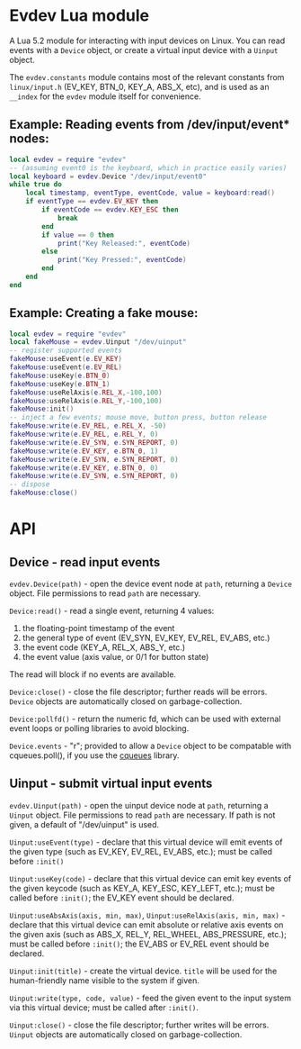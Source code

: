 Evdev Lua module
===

A Lua 5.2 module for interacting with input devices on Linux. You can
read events with a `Device` object, or create a virtual input device
with a `Uinput` object.

The `evdev.constants` module contains most of the relevant constants
from `linux/input.h` (EV_KEY, BTN_0, KEY_A, ABS_X, etc), and is used
as an `__index` for the `evdev` module itself for convenience.

Example: Reading events from /dev/input/event* nodes:
---

```lua
local evdev = require "evdev"
-- (assuming event0 is the keyboard, which in practice easily varies)
local keyboard = evdev.Device "/dev/input/event0"
while true do
    local timestamp, eventType, eventCode, value = keyboard:read()
    if eventType == evdev.EV_KEY then
		if eventCode == evdev.KEY_ESC then
			break
		end
		if value == 0 then
			print("Key Released:", eventCode)
		else
			print("Key Pressed:", eventCode)
		end
    end
end
```

Example: Creating a fake mouse:
---

```lua
local evdev = require "evdev"
local fakeMouse = evdev.Uinput "/dev/uinput"
-- register supported events
fakeMouse:useEvent(e.EV_KEY)
fakeMouse:useEvent(e.EV_REL)
fakeMouse:useKey(e.BTN_0)
fakeMouse:useKey(e.BTN_1)
fakeMouse:useRelAxis(e.REL_X,-100,100)
fakeMouse:useRelAxis(e.REL_Y,-100,100)
fakeMouse:init()
-- inject a few events; mouse move, button press, button release
fakeMouse:write(e.EV_REL, e.REL_X, -50)
fakeMouse:write(e.EV_REL, e.REL_Y, 0)
fakeMouse:write(e.EV_SYN, e.SYN_REPORT, 0)
fakeMouse:write(e.EV_KEY, e.BTN_0, 1)
fakeMouse:write(e.EV_SYN, e.SYN_REPORT, 0)
fakeMouse:write(e.EV_KEY, e.BTN_0, 0)
fakeMouse:write(e.EV_SYN, e.SYN_REPORT, 0)
-- dispose
fakeMouse:close()
```

API
===

Device - read input events
---

`evdev.Device(path)` - open the device event node at `path`, returning
a `Device` object. File permissions to read `path` are necessary.

`Device:read()` - read a single event, returning 4 values:

1. the floating-point timestamp of the event
2. the general type of event (EV_SYN, EV_KEY, EV_REL, EV_ABS, etc.)
3. the event code (KEY_A, REL_X, ABS_Y, etc.)
4. the event value (axis value, or 0/1 for button state)

The read will block if no events are available.

`Device:close()` - close the file descriptor; further reads will be
errors. `Device` objects are automatically closed on garbage-collection.

`Device:pollfd()` - return the numeric fd, which can be used with
external event loops or polling libraries to avoid blocking.

`Device.events` - "r"; provided to allow a `Device` object to be
compatable with cqueues.poll(), if you use the [cqueues][cqueues] library.

Uinput - submit virtual input events
---

`evdev.Uinput(path)` - open the uinput device node at `path`, returning
a `Uinput` object. File permissions to read `path` are necessary. If
path is not given, a default of "/dev/uinput" is used.

`Uinput:useEvent(type)` - declare that this virtual device will emit
events of the given type (such as EV_KEY, EV_REL, EV_ABS, etc.);
must be called before `:init()`

`Uinput:useKey(code)` - declare that this virtual device can emit
key events of the given keycode (such as KEY_A, KEY_ESC, KEY_LEFT, etc.);
must be called before `:init()`; the EV_KEY event should be declared.

`Uinput:useAbsAxis(axis, min, max)`, `Uinput:useRelAxis(axis, min, max)` -
declare that this virtual device can emit absolute or relative axis events
on the given axis (such as ABS_X, REL_Y, REL_WHEEL, ABS_PRESSURE, etc.);
must be called before `:init()`; the EV_ABS or EV_REL event should be declared.

`Uinput:init(title)` - create the virtual device. `title` will be used
for the human-friendly name visible to the system if given.

`Uinput:write(type, code, value)` - feed the given event to the input
system via this virtual device; must be called after `:init()`.

`Uinput:close()` - close the file descriptor; further writes will be
errors. `Uinput` objects are automatically closed on garbage-collection.


[cqueues]: http://25thandclement.com/~william/projects/cqueues.html
